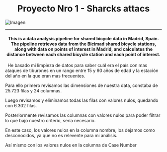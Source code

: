 <div align="center">

# **Proyecto Nro 1 - Sharcks attacs** </div>
![Imagen](https://ibb.co/zmJQJZZ)

---

#### <div align="center">**This is a data analysis pipeline for shared bicycle data in Madrid, Spain. The pipeline retrieves data from the Bicimad shared bicycle stations, along with data on points of interest in Madrid, and calculates the distance between each shared bicycle station and each point of interest.** </div>

&nbsp;
He basado mi limpieza de datos para saber cuál era el país con mas ataques de tiburones en un rango entre 15 y 60 años de edad y la estación del año en la que eran mas frecuentes.

Para ello primero revisamos las dimensiones de nuestra data, constaba de 25.723 filas y 24 columnas.

Luego revisamos y eliminamos todas las filas con valores nulos, quedando con 6.302 filas.

Posteriormente revisamos las columnas con valores nulos para poder filtrar lo que bajo nuestro criterio, sería necesario.

En este caso, los valores nulos en la columna nombre, los dejamos como desconocidos, ya que no es relevente para mi análisis.

Así mismo con los valores nulos en la columna de Case Number